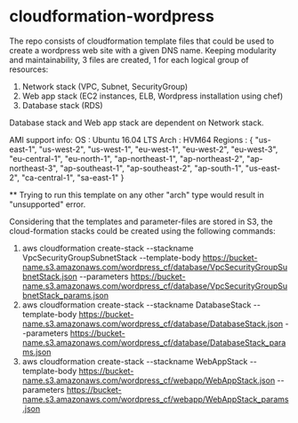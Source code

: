 # cloudformation-wordpress

The repo consists of cloudformation template files that could be used to create a wordpress web site with a given DNS name. Keeping modularity and maintainability, 3 files are created, 1 for each logical group of resources:
  1. Network stack (VPC, Subnet, SecurityGroup)
  2. Web app stack (EC2 instances, ELB, Wordpress installation using chef)
  3. Database stack (RDS)

Database stack and Web app stack are dependent on Network stack.

AMI support info:
  OS : Ubuntu 16.04 LTS
  Arch : HVM64
  Regions : {
            "us-east-1",
            "us-west-2",
            "us-west-1",
            "eu-west-1",
            "eu-west-2",
            "eu-west-3",
            "eu-central-1",
            "eu-north-1",
            "ap-northeast-1",
            "ap-northeast-2",
            "ap-northeast-3",
            "ap-southeast-1",
            "ap-southeast-2",
            "ap-south-1",
            "us-east-2",
            "ca-central-1",
            "sa-east-1"
            }

** Trying to run this template on any other "arch" type would result in "unsupported" error.

Considering that the templates and parameter-files are stored in S3, the cloud-formation stacks could be created using the following commands:
  1. aws cloudformation create-stack --stackname VpcSecurityGroupSubnetStack --template-body https://bucket-name.s3.amazonaws.com/wordpress_cf/database/VpcSecurityGroupSubnetStack.json --parameters https://bucket-name.s3.amazonaws.com/wordpress_cf/database/VpcSecurityGroupSubnetStack_params.json
  2. aws cloudformation create-stack --stackname DatabaseStack --template-body https://bucket-name.s3.amazonaws.com/wordpress_cf/database/DatabaseStack.json --parameters https://bucket-name.s3.amazonaws.com/wordpress_cf/database/DatabaseStack_params.json
  3. aws cloudformation create-stack --stackname WebAppStack --template-body https://bucket-name.s3.amazonaws.com/wordpress_cf/webapp/WebAppStack.json --parameters https://bucket-name.s3.amazonaws.com/wordpress_cf/webapp/WebAppStack_params.json
